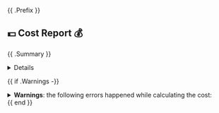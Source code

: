{{ .Prefix }}
## :dollar: Cost Report :moneybag:
{{ .Summary }}

<details>
<pre>
{{ .Details }}
</pre>
</details>

{{ if .Warnings -}}
<details>
<summary><strong>Warnings</strong>: the following errors happened while calculating the cost:</summary>
{{ range .Warnings }}
- {{ . -}}
{{ end }}
</details>
{{ end }}
